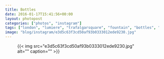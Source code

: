 ```yaml
---
title: Bottles
date: 2016-01-17T15:41:56+00:00
layout: photopost
categories: ["photos", "instagram"]
tags: ["london", "lumiere", "trafalgarsquare", "fountain", "bottles", "environment", "light"]
image: "blog/instagram/e3d5c63f3cd50af93b0333012ede9230.jpg"
---
```


<figure class="photo photo--square">
  {{< img src="e3d5c63f3cd50af93b0333012ede9230.jpg" alt="" caption="" >}}

</figure>


